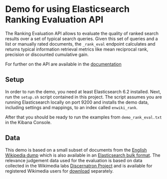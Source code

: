 # Demo for using Elasticsearch Ranking Evaluation API

The Ranking Evaluation API allows to evaluate the quality of ranked search results over a set of typical search queries. Given this set of queries and a list or manually rated documents, the `_rank_eval` endpoint calculates and returns typical information retrieval metrics like mean reciprocal rank, precision or discounted cumulative gain.

For further on the API are available in the [documentation](https://www.elastic.co/guide/en/elasticsearch/reference/current/search-rank-eval.html)

## Setup

In order to run the demo, you need at least Elasticsearch 6.2 installed.
Next, run the `setup.sh` script contained in this project. The script assumes you are running Elasticsearch locally on port 9200 and installs the demo data, including settings and mappings, to an index called `enwiki_rank`. 

After that you should be ready to run the examples from `demo_rank_eval.txt` in the Kibana Console.

## Data

This demo is based on a small subset of documents from the [English Wikipedia dump](https://dumps.wikimedia.org)
which is also available in an [Elasticsearch bulk format](https://dumps.wikimedia.org/other/cirrussearch/).
The relevance judgement data used for the evaluation is based on data collected in the Wikimedia labs [Discernatron Project](https://discernatron.wmflabs.org/login)
and is available for registered Wikimedia users for [download](https://discernatron.wmflabs.org/scores/all) separately. 
